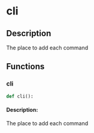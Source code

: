# cli

## Description

The place to add each command


## Functions

### cli
```python
def cli():
```

#### Description: 
The place to add each command


